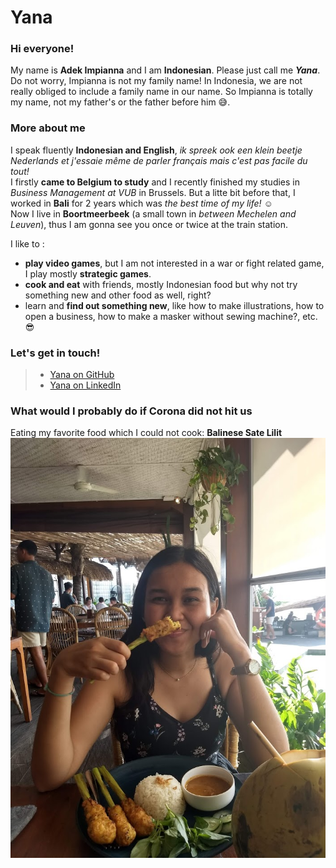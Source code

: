 # Yana

### Hi everyone!

My name is **Adek Impianna** and I am **Indonesian**. Please just call me _**Yana**_.  
Do not worry, Impianna is not my family name! In Indonesia, we are not really obliged to include a family name in our name. So Impianna is totally my name, not my father's or the father before him :sweat_smile:.

### More about me

I speak fluently **Indonesian and English**, _ik spreek ook een klein beetje Nederlands et j'essaie même de parler français mais c'est pas facile du tout!_  
I firstly **came to Belgium to study** and I recently finished my studies in _Business Management at VUB_ in Brussels.
But a litte bit before that, I worked in **Bali** for 2 years which was _the best time of my life!_ :relaxed:  
Now I live in **Boortmeerbeek** (a small town in _between Mechelen and Leuven_), thus I am gonna see you once or twice at the train station.

I like to :

- **play video games**, but I am not interested in a war or fight related game, I play mostly **strategic games**.
- **cook and eat** with friends, mostly Indonesian food but why not try something new and other food as well, right?
- learn and **find out something new**, like how to make illustrations, how to open a business, how to make a masker without sewing machine?, etc. :sunglasses:

### Let's get in touch!

> - [Yana on GitHub](https://github.com/adekimpianna)
> - [Yana on LinkedIn](https://www.linkedin.com/in/adek-impianna-62a119161/)

### What would I probably do if Corona did not hit us

Eating my favorite food which I could not cook: **Balinese Sate Lilit**  
![Yana](https://github.com/adekimpianna/MyFirstRepository/blob/master/2020-05-10-20-05-00.jpeg)
